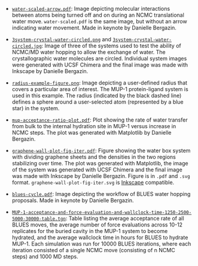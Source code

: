 
- [`water-scaled-arrow.pdf`](water-scaled-arrow.pdf): Image depicting molecular interactions between atoms being turned off and on during an NCMC translational water move. `water-scaled.pdf` is the same image, but without an arrow indicating water movement. Made in keynote by Danielle Bergazin.

- [`3system-crystal-water-circled.png`](3system-crystal-water-circled.png) and [`3system-crystal-water-circled.jpg`](3system-crystal-water-circled.jpg): Image of three of the systems used to test the ability of NCMC/MD water hopping to allow the exchange of water. The crystallographic water molecules are circled. Individual system images were generated with UCSF Chimera and the final image was made with Inkscape by Danielle Bergazin.

- [`radius-example-figure.png`](radius-example-figure.png): Image depicting a user-defined radius that covers a particular area of interest. The MUP-1 protein-ligand system is used in this example. The radius (indicated by the black dashed line) defines a sphere around a user-selected atom (represented by a blue star) in the system.

- [`mup-acceptance-ratio-plot.pdf`](mup-acceptance-ratio-plot.pdf): Plot showing the rate of water transfer from bulk to the internal hydration site in MUP-1 versus increase in NCMC steps. The plot was generated with Matplotlib by Danielle Bergazin.

- [`graphene-wall-plot-fig-iter.pdf`](graphene-wall-plot-fig-iter.pdf): Figure showing the water box system with dividing graphene sheets and the densities in the two regions stabilizing over time. The plot was generated with Matplotlib, the image of the system was generated with UCSF Chimera and the final image was made with Inkscape by Danielle Bergazin. Figure is in `.pdf` and `.svg` format. `graphene-wall-plot-fig-iter.svg` is [Inkscape](https://inkscape.org) compatible.

- [`blues-cycle.pdf`](blues-cycle.pdf): Image depicting the workflow of BLUES water hopping proposals. Made in keynote by Danielle Bergazin.

- [`MUP-1-acceptance-and-force-evaluation-and-wallclock-time-1250-2500-5000-30000-table.tgn`](MUP-1-acceptance-and-force-evaluation-and-wallclock-time-1250-2500-5000-30000-table.tgn): Table listing the average acceptance rate of all BLUES moves, the average number of force evaluations across 10-12 replicates for the buried cavity in the MUP-1 system to become hydrated, and the average wallclock time in hours for BLUES to hydrate MUP-1. Each simulation was run for 10000 BLUES iterations, where each iteration consisted of a single NCMC move (consisting of n NCMC steps) and 1000 MD steps.
